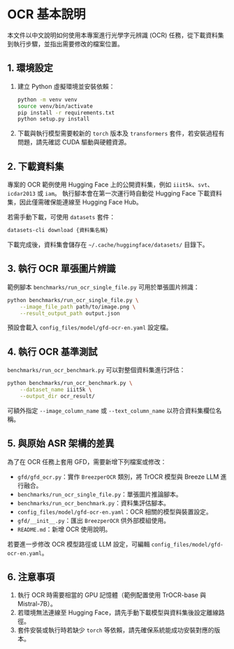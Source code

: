 # OCR 基本說明

本文件以中文說明如何使用本專案進行光學字元辨識 (OCR) 任務，從下載資料集到執行步驟，並指出需要修改的檔案位置。

## 1. 環境設定

1. 建立 Python 虛擬環境並安裝依賴：
   ```bash
   python -m venv venv
   source venv/bin/activate
   pip install -r requirements.txt
   python setup.py install
   ```

2. 下載與執行模型需要較新的 `torch` 版本及 `transformers` 套件，若安裝過程有問題，請先確認 CUDA 驅動與硬體資源。

## 2. 下載資料集

專案的 OCR 範例使用 Hugging Face 上的公開資料集，例如 `iiit5k`、`svt`、`icdar2013` 或 `iam`。
執行腳本會在第一次運行時自動從 Hugging Face 下載資料集，因此僅需確保能連線至 Hugging Face Hub。

若需手動下載，可使用 `datasets` 套件：
```bash
datasets-cli download {資料集名稱}
```

下載完成後，資料集會儲存在 `~/.cache/huggingface/datasets/` 目錄下。

## 3. 執行 OCR 單張圖片辨識

範例腳本 `benchmarks/run_ocr_single_file.py` 可用於單張圖片辨識：
```bash
python benchmarks/run_ocr_single_file.py \
    --image_file_path path/to/image.png \
    --result_output_path output.json
```
預設會載入 `config_files/model/gfd-ocr-en.yaml` 設定檔。

## 4. 執行 OCR 基準測試

`benchmarks/run_ocr_benchmark.py` 可以對整個資料集進行評估：
```bash
python benchmarks/run_ocr_benchmark.py \
    --dataset_name iiit5k \
    --output_dir ocr_result/
```
可額外指定 `--image_column_name` 或 `--text_column_name` 以符合資料集欄位名稱。

## 5. 與原始 ASR 架構的差異

為了在 OCR 任務上套用 GFD，需要新增下列檔案或修改：

- `gfd/gfd_ocr.py`：實作 `BreezperOCR` 類別，將 TrOCR 模型與 Breeze LLM 進行融合。
- `benchmarks/run_ocr_single_file.py`：單張圖片推論腳本。
- `benchmarks/run_ocr_benchmark.py`：資料集評估腳本。
- `config_files/model/gfd-ocr-en.yaml`：OCR 相關的模型與裝置設定。
- `gfd/__init__.py`：匯出 `BreezperOCR` 供外部模組使用。
- `README.md`：新增 OCR 使用說明。

若要進一步修改 OCR 模型路徑或 LLM 設定，可編輯 `config_files/model/gfd-ocr-en.yaml`。

## 6. 注意事項

1. 執行 OCR 時需要相當的 GPU 記憶體（範例配置使用 TrOCR-base 與 Mistral-7B）。
2. 若環境無法連線至 Hugging Face，請先手動下載模型與資料集後設定離線路徑。
3. 套件安裝或執行時若缺少 `torch` 等依賴，請先確保系統能成功安裝對應的版本。

